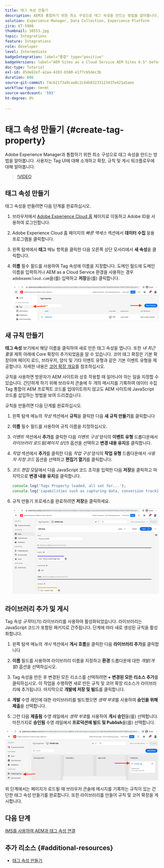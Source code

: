 ```yaml
---
title: 태그 속성 만들기
description: AEM과 통합하기 위한 최소 구성으로 태그 속성을 만드는 방법을 알아봅니다. 사용자는 Tag UI에 대해 소개하고 확장, 규칙 및 게시 워크플로우에 대해 알아봅니다.
solution: Experience Manager, Data Collection, Experience Platform
jira: KT-5980
thumbnail: 38553.jpg
topic: Integrations
feature: Integrations
role: Developer
level: Intermediate
badgeIntegration: label="통합" type="positive"
badgeVersions: label="AEM Sites as a Cloud Service AEM Sites 6.5" before-title="false"
doc-type: Tutorial
exl-id: d5de62ef-a2aa-4283-b500-e1f7cb5dec3b
duration: 606
source-git-commit: f4c621f3a9caa8c2c64b8323312343fe421a5aee
workflow-type: tm+mt
source-wordcount: '593'
ht-degree: 0%

---
```


# 태그 속성 만들기 {#create-tag-property}

Adobe Experience Manager과 통합하기 위한 최소 구성으로 태그 속성을 만드는 방법을 알아봅니다. 사용자는 Tag UI에 대해 소개하고 확장, 규칙 및 게시 워크플로우에 대해 알아봅니다.

>[!VIDEO](https://video.tv.adobe.com/v/38553?quality=12&learn=on)

## 태그 속성 만들기

태그 속성을 만들려면 다음 단계를 완료하십시오.

1. 브라우저에서 [Adobe Experience Cloud 홈](https://experience.adobe.com/) 페이지로 이동하고 Adobe ID을 사용하여 로그인합니다.

1. Adobe Experience Cloud 홈 페이지의 _빠른 액세스_ 섹션에서 **데이터 수집** 응용 프로그램을 클릭합니다.

1. 왼쪽 탐색에서 **태그** 메뉴 항목을 클릭한 다음 오른쪽 상단 모서리에서 **새 속성**&#x200B;을 클릭합니다.

1. **이름** 필수 필드를 사용하여 Tag 속성에 이름을 지정합니다. 도메인 필드에 도메인 이름을 입력하거나 AEM as a Cloud Service 환경을 사용하는 경우 `adobeaemcloud.com`을(를) 입력하고 **저장**&#x200B;을(를) 클릭합니다.

   ![태그 속성](assets/tag-properties.png)

## 새 규칙 만들기

**태그 속성** 보기에서 해당 이름을 클릭하여 새로 만든 태그 속성을 엽니다. 또한 _내 최근 활동_ 제목 아래에 Core 확장이 추가되었음을 알 수 있습니다. 코어 태그 확장은 기본 확장이며 페이지 로드, 브라우저, 양식 및 기타 이벤트 유형과 같은 기본 이벤트 유형을 제공합니다. 자세한 내용은 [코어 확장 개요](https://experienceleague.adobe.com/docs/experience-platform/tags/extensions/client/core/overview.html?lang=ko)를 참조하십시오.

규칙을 사용하면 방문자가 AEM 사이트와 상호 작용할 때 일어나야 하는 일을 지정할 수 있습니다. 간단하게 하기 위해 브라우저 콘솔에 두 개의 메시지를 기록하여 데이터 수집 Tag 통합이 AEM 프로젝트 코드를 업데이트하지 않고도 AEM 사이트에 JavaScript 코드를 삽입하는 방법을 보여 드리겠습니다.

규칙을 만들려면 다음 단계를 완료하십시오.

1. 왼쪽 탐색 메뉴의 _작성_ 섹션에서 **규칙**&#x200B;을 클릭한 다음 **새 규칙 만들기**&#x200B;를 클릭합니다

1. **이름** 필수 필드를 사용하여 규칙 이름을 지정하십시오.

1. _이벤트_ 섹션에서 **추가**&#x200B;를 클릭한 다음 _이벤트 구성_ 양식의 **이벤트 유형** 드롭다운에서 _라이브러리 로드됨(페이지 상단)_ 옵션을 선택하고 **변경 내용 유지**&#x200B;를 클릭합니다.

1. _작업_ 섹션에서 **추가**&#x200B;를 클릭한 다음 _작업 구성_ 양식의 **작업 유형** 드롭다운에서 _사용자 지정 코드_ 옵션을 선택하고 **편집기 열기**&#x200B;를 클릭합니다.

1. _코드 편집_ 모달에서 다음 JavaScript 코드 조각을 입력한 다음 **저장**&#x200B;을 클릭하고 마지막으로 **변경 내용 유지**&#x200B;를 클릭합니다.

   ```javascript
   console.log('Tags Property loaded, all set for...');
   console.log('capabilities such as capturing data, conversion tracking and delivering unique and personalized experiences');
   ```

1. 규칙 만들기 프로세스를 완료하려면 **저장**&#x200B;을 클릭하세요.

   ![새 규칙](assets/new-rule.png)

## 라이브러리 추가 및 게시

Tag 속성 _규칙_&#x200B;이(가) 라이브러리를 사용하여 활성화되었습니다. 라이브러리는 JavaScript 코드가 포함된 패키지로 간주됩니다. 단계에 따라 새로 생성된 규칙을 활성화합니다.

1. 왼쪽 탐색 메뉴의 _게시_ 섹션에서 **게시 흐름**&#x200B;을 클릭한 다음 **라이브러리 추가**&#x200B;를 클릭합니다

1. **이름** 필드를 사용하여 라이브러리 이름을 지정하고 **환경** 드롭다운에 대한 _개발(개발)_ 옵션을 선택하십시오.

1. Tag 속성을 만든 후 변경된 모든 리소스를 선택하려면 **+ 변경된 모든 리소스 추가**&#x200B;를 클릭하십시오. 이 작업을 수행하면 새로 만든 규칙 및 코어 확장 리소스가 라이브러리에 추가됩니다. 마지막으로 **개발에 저장 및 빌드**&#x200B;를 클릭합니다.

1. **개발** 수영 레인에 대한 라이브러리를 빌드했으면 _생략 부호_&#x200B;를 사용하여 **승인을 위해 제출**&#x200B;을 선택합니다.

1. 그런 다음 **제출됨** 수영 레일에서 _생략 부호_&#x200B;를 사용하여 **게시 승인**&#x200B;을(를) 선택합니다. 마찬가지로 **승인됨** 수영 레일에서 **프로덕션에 빌드 및 Publish**&#x200B;을(를) 선택합니다.

![게시된 라이브러리](assets/published-library.png)


위 단계에서는 페이지가 로드될 때 브라우저 콘솔에 메시지를 기록하는 규칙이 있는 간단한 태그 속성 만들기를 완료합니다. 또한 라이브러리를 만들어 규칙 및 코어 확장을 게시합니다.

## 다음 단계

[IMS를 사용하여 AEM과 태그 속성 연결](connect-aem-tag-property-using-ims.md)


## 추가 리소스 {#additional-resources}

* [태그 속성 만들기](https://experienceleague.adobe.com/docs/platform-learn/implement-in-websites/configure-tags/create-a-property.html?lang=ko)

